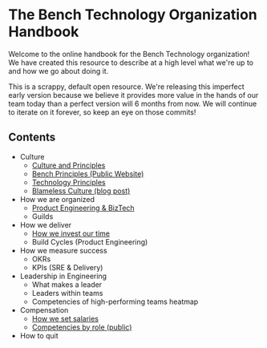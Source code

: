 # The Bench Technology Organization Handbook

Welcome to the online handbook for the Bench Technology organization! We have created this resource to describe at a high level what we're up to and how we go about doing it.

This is a scrappy, default open resource. We're releasing this imperfect early version because we believe it provides more value in the hands of our team today than a perfect version will 6 months from now. We will continue to iterate on it forever, so keep an eye on those commits!

## Contents

- Culture
  - [Culture and Principles](culture-and-principles.md)
  - [Bench Principles (Public Website)](https://bench.co/go/culture)
  - [Technology Principles](technology-principles.md)
  - [Blameless Culture (blog post)](https://medium.com/bench-engineering/breaking-good-55fed1d81aac)
- How we are organized
  - [Product Engineering & BizTech](product-engineering-and-biztech.md)
  - Guilds
- How we deliver
  - [How we invest our time](how-we-invest-our-time.md)
  - Build Cycles (Product Engineering)
- How we measure success
  - OKRs
  - KPIs (SRE & Delivery)
- Leadership in Engineering
  - What makes a leader
  - Leaders within teams
  - Competencies of high-performing teams heatmap
- Compensation
  - [How we set salaries](how-we-set-salaries.md)
  - [Competencies by role (public)](https://docs.google.com/spreadsheets/d/1rV2q8TJaY8gHhuAhXaHBLJdld3XLdJG-UbL706SkCAY/edit#gid=221997572)
- How to quit

